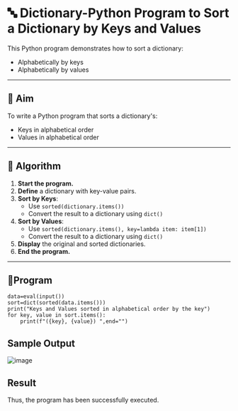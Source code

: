# 🔤 Dictionary-Python Program to Sort a Dictionary by Keys and Values

This Python program demonstrates how to sort a dictionary:
- Alphabetically by keys
- Alphabetically by values

---

## 🎯 Aim

To write a Python program that sorts a dictionary's:
- Keys in alphabetical order
- Values in alphabetical order

---

## 🧠 Algorithm

1. **Start the program.**
2. **Define** a dictionary with key-value pairs.
3. **Sort by Keys**:
   - Use `sorted(dictionary.items())`
   - Convert the result to a dictionary using `dict()`
4. **Sort by Values**:
   - Use `sorted(dictionary.items(), key=lambda item: item[1])`
   - Convert the result to a dictionary using `dict()`
5. **Display** the original and sorted dictionaries.
6. **End the program.**

---

## 🧪Program
```
data=eval(input())
sort=dict(sorted(data.items()))
print("Keys and Values sorted in alphabetical order by the key")
for key, value in sort.items():
    print(f"({key}, {value}) ",end="")
```

## Sample Output
![image](https://github.com/user-attachments/assets/a550855e-67ac-49f1-b4ae-9416d11fd693)

## Result
Thus, the program has been successfully executed. 
